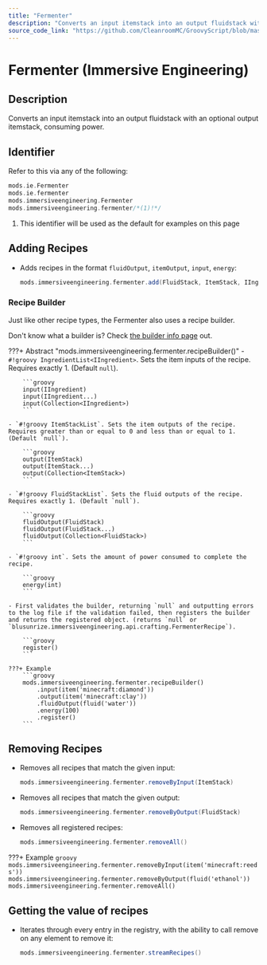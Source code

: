 ```yaml
---
title: "Fermenter"
description: "Converts an input itemstack into an output fluidstack with an optional output itemstack, consuming power."
source_code_link: "https://github.com/CleanroomMC/GroovyScript/blob/master/src/main/java/com/cleanroommc/groovyscript/compat/mods/immersiveengineering/Fermenter.java"
---
```


# Fermenter (Immersive Engineering)

## Description

Converts an input itemstack into an output fluidstack with an optional output itemstack, consuming power.

## Identifier

Refer to this via any of the following:

```groovy hl_lines="4"
mods.ie.Fermenter
mods.ie.fermenter
mods.immersiveengineering.Fermenter
mods.immersiveengineering.fermenter/*(1)!*/
```

1. This identifier will be used as the default for examples on this page

## Adding Recipes

- Adds recipes in the format `fluidOutput`, `itemOutput`, `input`, `energy`:

    ```groovy
    mods.immersiveengineering.fermenter.add(FluidStack, ItemStack, IIngredient, int)
    ```


### Recipe Builder

Just like other recipe types, the Fermenter also uses a recipe builder.

Don't know what a builder is? Check [the builder info page](../../../groovy/builder.md) out.

???+ Abstract "mods.immersiveengineering.fermenter.recipeBuilder()"
    - `#!groovy IngredientList<IIngredient>`. Sets the item inputs of the recipe. Requires exactly 1. (Default `null`).

        ```groovy
        input(IIngredient)
        input(IIngredient...)
        input(Collection<IIngredient>)
        ```

    - `#!groovy ItemStackList`. Sets the item outputs of the recipe. Requires greater than or equal to 0 and less than or equal to 1. (Default `null`).

        ```groovy
        output(ItemStack)
        output(ItemStack...)
        output(Collection<ItemStack>)
        ```

    - `#!groovy FluidStackList`. Sets the fluid outputs of the recipe. Requires exactly 1. (Default `null`).

        ```groovy
        fluidOutput(FluidStack)
        fluidOutput(FluidStack...)
        fluidOutput(Collection<FluidStack>)
        ```

    - `#!groovy int`. Sets the amount of power consumed to complete the recipe.

        ```groovy
        energy(int)
        ```

    - First validates the builder, returning `null` and outputting errors to the log file if the validation failed, then registers the builder and returns the registered object. (returns `null` or `blusunrize.immersiveengineering.api.crafting.FermenterRecipe`).

        ```groovy
        register()
        ```

    ???+ Example
        ```groovy
        mods.immersiveengineering.fermenter.recipeBuilder()
            .input(item('minecraft:diamond'))
            .output(item('minecraft:clay'))
            .fluidOutput(fluid('water'))
            .energy(100)
            .register()
        ```



## Removing Recipes

- Removes all recipes that match the given input:

    ```groovy
    mods.immersiveengineering.fermenter.removeByInput(ItemStack)
    ```

- Removes all recipes that match the given output:

    ```groovy
    mods.immersiveengineering.fermenter.removeByOutput(FluidStack)
    ```

- Removes all registered recipes:

    ```groovy
    mods.immersiveengineering.fermenter.removeAll()
    ```

???+ Example
    ```groovy
    mods.immersiveengineering.fermenter.removeByInput(item('minecraft:reeds'))
    mods.immersiveengineering.fermenter.removeByOutput(fluid('ethanol'))
    mods.immersiveengineering.fermenter.removeAll()
    ```

## Getting the value of recipes

- Iterates through every entry in the registry, with the ability to call remove on any element to remove it:

    ```groovy
    mods.immersiveengineering.fermenter.streamRecipes()
    ```
